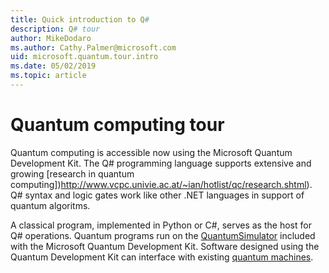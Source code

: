 ```yaml
---
title: Quick introduction to Q#
description: Q# tour
author: MikeDodaro
ms.author: Cathy.Palmer@microsoft.com
uid: microsoft.quantum.tour.intro
ms.date: 05/02/2019
ms.topic: article
---
```


# Quantum computing tour

Quantum computing is accessible now using the Microsoft Quantum Development Kit. The Q# programming language supports extensive and growing [research in quantum computing])http://www.vcpc.univie.ac.at/~ian/hotlist/qc/research.shtml). Q# syntax and logic gates work like other .NET languages in support of quantum algoritms.  

A classical program, implemented in Python or C#, serves as the host for Q# operations.  Quantum programs run on the [QuantumSimulator](..\machines\full-state-simulator.md) included with the Microsoft Quantum Development Kit.  Software designed using the Quantum Development Kit can interface with existing [quantum machines](https://www.technologyreview.com/s/610250/serious-quantum-computers-are-finally-here-what-are-we-going-to-do-with-them/).

